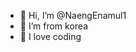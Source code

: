 - 👋 Hi, I’m @NaengEnamul1
- 👀 I’m from korea
- 🌱 I love coding

<!---
NaengEnamul1/NaengEnamul1 is a ✨ special ✨ repository because its `README.md` (this file) appears on your GitHub profile.
You can click the Preview link to take a look at your changes.
--->
